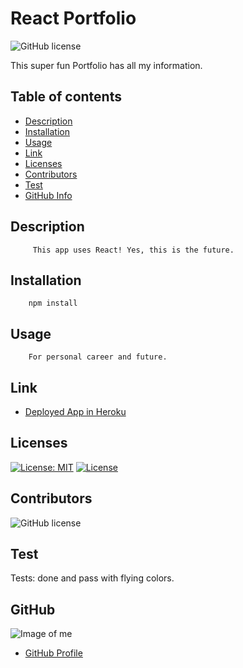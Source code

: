# **React Portfolio**


![GitHub license](https://img.shields.io/badge/Made%20by-%40paulinalo22-blue)


This super fun Portfolio has all my information.


## Table of contents

- [Description](#Description)
- [Installation](#Installation)
- [Usage](#Usage)
- [Link](#Links) 
- [Licenses](#Licenses)
- [Contributors](#Contributors)
- [Test](#Test)
- [GitHub Info](#GitHub) 


## Description
         This app uses React! Yes, this is the future.

## Installation

        npm install 

## Usage

        For personal career and future.

## Link

- [Deployed App in Heroku](#)

## Licenses

[![License: MIT](https://img.shields.io/badge/License-MIT-yellow.svg)](https://opensource.org/licenses/MIT)
[![License](https://img.shields.io/badge/License-Apache%202.0-blue.svg)](https://opensource.org/licenses/Apache-2.0)

## Contributors

![GitHub license](https://img.shields.io/badge/Made%20by-%40paulinalo22-blue)

## Test

Tests: done and pass with flying colors.

## GitHub

![Image of me](https://avatars0.githubusercontent.com/u/62158203?v=4)
- [GitHub Profile](https://github.com/paulinalo22)